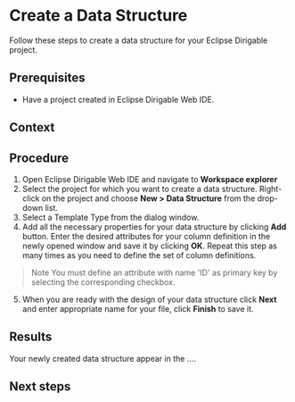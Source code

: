 # Create a Data Structure

Follow these steps to create a data structure for your Eclipse Dirigable project.

## Prerequisites

* Have a project created in Eclipse Dirigable Web IDE.

## Context

## Procedure

1. Open Eclipse Dirigable Web IDE and navigate to **Workspace explorer**
2. Select the project for which you want to create a data structure. Right-click on the project and choose **New > Data Structure** from the drop-down list.
3. Select a Template Type from the dialog window.
4. Add all the necessary properties for your data structure by clicking **Add** button. Enter the desired attributes for your column definition in the newly opened window and save it by clicking **OK**. Repeat this step as many times as you need to define the set of column definitions.

> Note 
You must define an attribute with name 'ID' as primary key by selecting the corresponding checkbox.

5. When you are ready with the design of your data structure click **Next** and enter appropriate name for your file, click **Finish** to save it.

## Results

Your newly created data structure appear in the ....

## Next steps




